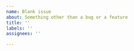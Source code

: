 ```yaml
---
name: Blank issue
about: Something other than a bug or a feature
title: ''
labels: ''
assignees: ''

---
```



